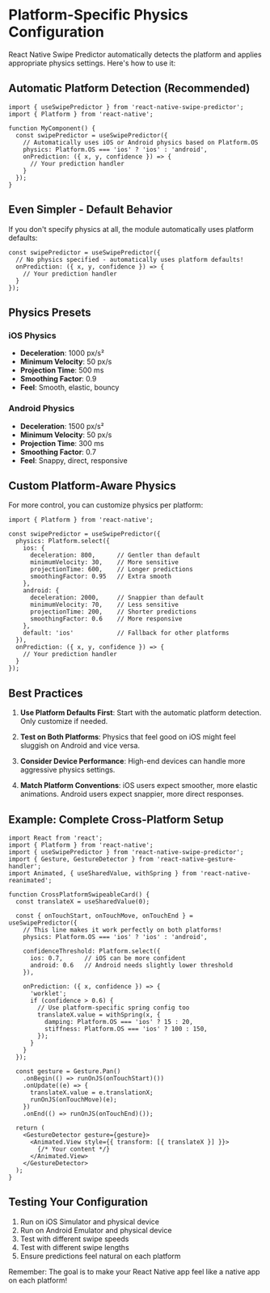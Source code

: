 # Platform-Specific Physics Configuration

React Native Swipe Predictor automatically detects the platform and applies appropriate physics settings. Here's how to use it:

## Automatic Platform Detection (Recommended)

```tsx
import { useSwipePredictor } from 'react-native-swipe-predictor';
import { Platform } from 'react-native';

function MyComponent() {
  const swipePredictor = useSwipePredictor({
    // Automatically uses iOS or Android physics based on Platform.OS
    physics: Platform.OS === 'ios' ? 'ios' : 'android',
    onPrediction: ({ x, y, confidence }) => {
      // Your prediction handler
    }
  });
}
```

## Even Simpler - Default Behavior

If you don't specify physics at all, the module automatically uses platform defaults:

```tsx
const swipePredictor = useSwipePredictor({
  // No physics specified - automatically uses platform defaults!
  onPrediction: ({ x, y, confidence }) => {
    // Your prediction handler
  }
});
```

## Physics Presets

### iOS Physics
- **Deceleration**: 1000 px/s²
- **Minimum Velocity**: 50 px/s
- **Projection Time**: 500 ms
- **Smoothing Factor**: 0.9
- **Feel**: Smooth, elastic, bouncy

### Android Physics
- **Deceleration**: 1500 px/s²
- **Minimum Velocity**: 50 px/s
- **Projection Time**: 300 ms
- **Smoothing Factor**: 0.7
- **Feel**: Snappy, direct, responsive

## Custom Platform-Aware Physics

For more control, you can customize physics per platform:

```tsx
import { Platform } from 'react-native';

const swipePredictor = useSwipePredictor({
  physics: Platform.select({
    ios: {
      deceleration: 800,      // Gentler than default
      minimumVelocity: 30,    // More sensitive
      projectionTime: 600,    // Longer predictions
      smoothingFactor: 0.95   // Extra smooth
    },
    android: {
      deceleration: 2000,     // Snappier than default
      minimumVelocity: 70,    // Less sensitive
      projectionTime: 200,    // Shorter predictions
      smoothingFactor: 0.6    // More responsive
    },
    default: 'ios'            // Fallback for other platforms
  }),
  onPrediction: ({ x, y, confidence }) => {
    // Your prediction handler
  }
});
```

## Best Practices

1. **Use Platform Defaults First**: Start with the automatic platform detection. Only customize if needed.

2. **Test on Both Platforms**: Physics that feel good on iOS might feel sluggish on Android and vice versa.

3. **Consider Device Performance**: High-end devices can handle more aggressive physics settings.

4. **Match Platform Conventions**: iOS users expect smoother, more elastic animations. Android users expect snappier, more direct responses.

## Example: Complete Cross-Platform Setup

```tsx
import React from 'react';
import { Platform } from 'react-native';
import { useSwipePredictor } from 'react-native-swipe-predictor';
import { Gesture, GestureDetector } from 'react-native-gesture-handler';
import Animated, { useSharedValue, withSpring } from 'react-native-reanimated';

function CrossPlatformSwipeableCard() {
  const translateX = useSharedValue(0);
  
  const { onTouchStart, onTouchMove, onTouchEnd } = useSwipePredictor({
    // This line makes it work perfectly on both platforms!
    physics: Platform.OS === 'ios' ? 'ios' : 'android',
    
    confidenceThreshold: Platform.select({
      ios: 0.7,      // iOS can be more confident
      android: 0.6   // Android needs slightly lower threshold
    }),
    
    onPrediction: ({ x, confidence }) => {
      'worklet';
      if (confidence > 0.6) {
        // Use platform-specific spring config too
        translateX.value = withSpring(x, {
          damping: Platform.OS === 'ios' ? 15 : 20,
          stiffness: Platform.OS === 'ios' ? 100 : 150,
        });
      }
    }
  });
  
  const gesture = Gesture.Pan()
    .onBegin(() => runOnJS(onTouchStart)())
    .onUpdate((e) => {
      translateX.value = e.translationX;
      runOnJS(onTouchMove)(e);
    })
    .onEnd(() => runOnJS(onTouchEnd)());
    
  return (
    <GestureDetector gesture={gesture}>
      <Animated.View style={{ transform: [{ translateX }] }}>
        {/* Your content */}
      </Animated.View>
    </GestureDetector>
  );
}
```

## Testing Your Configuration

1. Run on iOS Simulator and physical device
2. Run on Android Emulator and physical device
3. Test with different swipe speeds
4. Test with different swipe lengths
5. Ensure predictions feel natural on each platform

Remember: The goal is to make your React Native app feel like a native app on each platform!